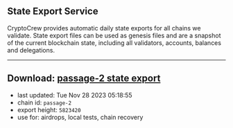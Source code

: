 ## State Export Service
CryptoCrew provides automatic daily state exports for all chains we validate. State export files can be used as genesis files and are a snapshot of the current blockchain state, including all validators, accounts, balances and delegations.

---
**Download: [passage-2 state export](https://dl.ccvalidators.com/SERVICE/passage/passage-2_export_5823420.json)**
---

- last updated: Tue Nov 28 2023 05:18:55
- chain id: `passage-2`
- export height: `5823420`
- use for: airdrops, local tests, chain recovery

